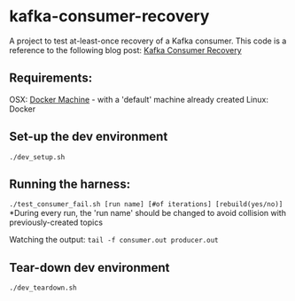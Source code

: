 # kafka-consumer-recovery
A project to test at-least-once recovery of a Kafka consumer. This code is a reference to the following blog post: [Kafka Consumer Recovery](svds.com/blog)

## Requirements:
OSX: [Docker Machine](https://docs.docker.com/machine/install-machine/) - with a 'default' machine already created
Linux: Docker

## Set-up the dev environment
`./dev_setup.sh`

## Running the harness:
`./test_consumer_fail.sh [run name] [#of iterations] [rebuild(yes/no)]`
*During every run, the 'run name' should be changed to avoid collision with previously-created topics

Watching the output:
`tail -f consumer.out producer.out`

## Tear-down dev environment
`./dev_teardown.sh`
